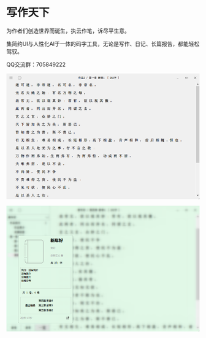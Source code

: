 # 写作天下

为作者们创造世界而诞生，执云作笔，诉尽平生意。

集简约UI与人性化AI于一体的码字工具，无论是写作、日记、长篇报告，都能轻松驾驭。

QQ交流群：705849222

![截图1](resources/截图/1.png)

![截图2](resources/截图/2.png)